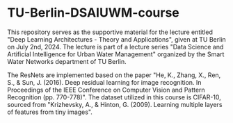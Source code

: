 # TU-Berlin-DSAIUWM-course
This repository serves as the supportive material for the lecture entitled "Deep Learning Architectures - Theory and Applications", given at TU Berlin on July 2nd, 2024. The lecture is part of a lecture series "Data Science and Artificial Intelligence for Urban Water Management" organized by the Smart Water Networks department of TU Berlin.

The ResNets are implemented based on the paper "He, K., Zhang, X., Ren, S., & Sun, J. (2016). Deep residual learning for image recognition. In Proceedings of the IEEE Conference on Computer Vision and Pattern Recognition (pp. 770-778)". The dataset utilized in this course is CIFAR-10, sourced from "Krizhevsky, A., & Hinton, G. (2009). Learning multiple layers of features from tiny images".
